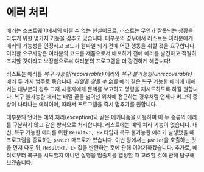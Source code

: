 # 에러 처리

에러는 소프트웨어에서의 어쩔 수 없는 현실이므로, 러스트는 무언가 잘못되는
상황을 다루기 위한 몇가지 기능을 갖추고 있습니다. 대부분의 경우에서 러스트는
여러분에게 에러의 가능성을 인정하고 코드가 컴파일 되기 전에 어떤 행동을 취할
것을 요구합니다. 이러한 요구사항은 여러분의 코드를 제품으로서 배포하기 전에
에러를 발견하고 적절히 조치할 것이라고 보장함으로써 여러분의 프로그램을 더
강건하게 해줍니다!

러스트는 에러를 *복구 가능한(recoverable)* 에러와
*복구 불가능한(unrecoverable)* 에러 두 가지 범주로 묶습니다.
*파일을 찾을 수 없음* 에러 같은 복구 가능한 에러에 대해서는 대부분의 경우
그저 사용자에게 문제를 보고하고 명령을 재시도하도록 하길 원합니다.
복구 불가능한 에러는 배열 끝을 넘어선 위치에 접근하는 경우처럼 언제나
버그의 증상이 나타나는 에러이며, 따라서 프로그램을 즉시 멈추기를 원합니다.

대부분의 언어는 예외 처리(exception)와 같은 메커니즘을 이용하여
이 두 종류의 에러를 구분하지 않고 같은 방식으로 처리합니다.
러스트에는 예외 처리 기능이 없습니다.
대신, 복구 가능한 에러를 위한 `Result<T, E>` 타입과 복구 불가능한
에러가 발생했을 때 프로그램을 종료하는 `panic!` 매크로가 있습니다.
이번 장에서는 `panic!`을 호출하는 것을 먼저 다룬 뒤, `Result<T, E>` 값을
반환하는 것에 관해 이야기하겠습니다. 추가로, 에러로부터 복구를 시도할지
아니면 실행을 멈출지를 결정할 때 고려할 것에 관해 탐구해 보겠습니다.
